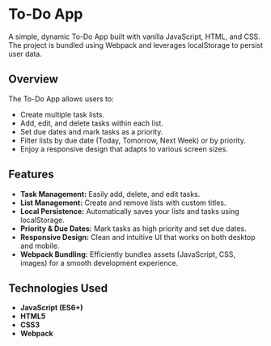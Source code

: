 # To-Do App

A simple, dynamic To-Do App built with vanilla JavaScript, HTML, and CSS. The project is bundled using Webpack and leverages localStorage to persist user data.

## Overview

The To-Do App allows users to:
- Create multiple task lists.
- Add, edit, and delete tasks within each list.
- Set due dates and mark tasks as a priority.
- Filter lists by due date (Today, Tomorrow, Next Week) or by priority.
- Enjoy a responsive design that adapts to various screen sizes.

## Features

- **Task Management:** Easily add, delete, and edit tasks.
- **List Management:** Create and remove lists with custom titles.
- **Local Persistence:** Automatically saves your lists and tasks using localStorage.
- **Priority & Due Dates:** Mark tasks as high priority and set due dates.
- **Responsive Design:** Clean and intuitive UI that works on both desktop and mobile.
- **Webpack Bundling:** Efficiently bundles assets (JavaScript, CSS, images) for a smooth development experience.

## Technologies Used

- **JavaScript (ES6+)**
- **HTML5**
- **CSS3**
- **Webpack**

